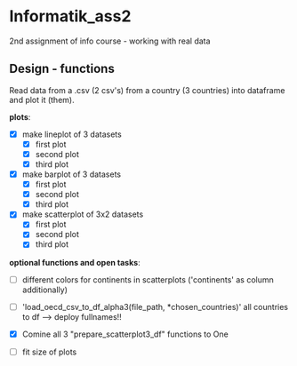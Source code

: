 # Informatik_ass2
2nd assignment of info course - working with real data


## Design - functions
Read data from a .csv (2 csv's) from a country (3 countries) into dataframe and plot it (them).

**plots**:
- [x] make lineplot of 3 datasets
  - [x] first plot
  - [x] second plot
  - [x] third plot
- [x] make barplot of 3 datasets
  - [x] first plot
  - [x] second plot
  - [x] third plot
- [x] make scatterplot of 3x2 datasets
  - [x] first plot
  - [x] second plot
  - [x] third plot

**optional functions and open tasks**:
- [ ] different colors for continents in scatterplots ('continents' as column additionally)
- [ ] 'load_oecd_csv_to_df_alpha3(file_path, *chosen_countries)' all countries to df --> deploy fullnames!!
- [x] Comine all 3 "prepare_scatterplot3_df" functions to One
- [ ] fit size of plots


